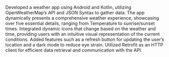Developed a weather app using Android and Kotlin, utilizing OpenWeatherMap’s API and JSON Syntax to gather data.
The app dynamically presents a comprehensive weather experience, showcasing over five essential details, ranging from Temperature to sunrise/sunset times.
Integrated dynamic icons that change based on the weather and time, providing users with an intuitive visual representation of the current conditions.
Added features such as a refresh button for updating the user’s location and a dark mode to reduce eye strain.
Utilized Retrofit as an HTTP client for efficient data retrieval and communication with the API.
